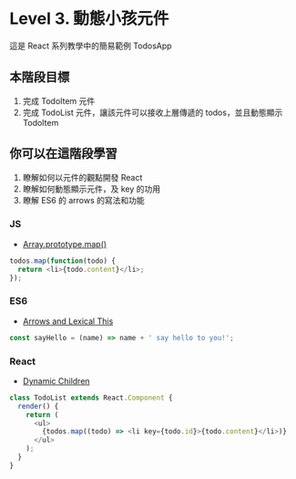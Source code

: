 # Level 3. 動態小孩元件
這是 React 系列教學中的簡易範例 TodosApp


## 本階段目標
1. 完成 TodoItem 元件
2. 完成 TodoList 元件，讓該元件可以接收上層傳遞的 todos，並且動態顯示 TodoItem


## 你可以在這階段學習
1. 瞭解如何以元件的觀點開發 React
2. 瞭解如何動態顯示元件，及 key 的功用
3. 瞭解 ES6 的 arrows 的寫法和功能

### JS
- [Array.prototype.map()](https://developer.mozilla.org/en-US/docs/Web/JavaScript/Reference/Global_Objects/Array/map)
```js
todos.map(function(todo) {
  return <li>{todo.content}</li>;
});
```

### ES6
- [Arrows and Lexical This](https://babeljs.io/docs/learn-es2015/#arrows-and-lexical-this)
```js
const sayHello = (name) => name + ' say hello to you!';
```

### React
- [Dynamic Children](https://facebook.github.io/react/docs/multiple-components.html#dynamic-children)
```js
class TodoList extends React.Component {
  render() {
    return (
      <ul>
        {todos.map((todo) => <li key={todo.id}>{todo.content}</li>)}
      </ul>
    );
  }
}
```
